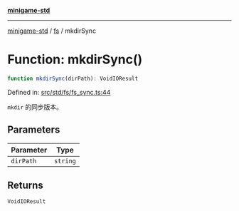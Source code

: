 [**minigame-std**](../../../README.md)

***

[minigame-std](../../../README.md) / [fs](../README.md) / mkdirSync

# Function: mkdirSync()

```ts
function mkdirSync(dirPath): VoidIOResult
```

Defined in: [src/std/fs/fs\_sync.ts:44](https://github.com/JiangJie/minigame-std/blob/fdb22241c47c2e98329a4c62befde728957e03ee/src/std/fs/fs_sync.ts#L44)

`mkdir` 的同步版本。

## Parameters

| Parameter | Type |
| ------ | ------ |
| `dirPath` | `string` |

## Returns

`VoidIOResult`
